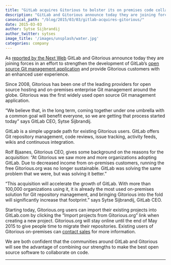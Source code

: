 ```yaml
---
title: "GitLab acquires Gitorious to bolster its on premises code collaboration platform"
description: "GitLab and Gitorious announce today they are joining forces to strengthen the development of GitLab’s open source Git management application."
canonical_path: "/blog/2015/03/03/gitlab-acquires-gitorious/"
date: 2015-03-03
author: Sytse Sijbrandij
author_twitter: sytses
image_title: '/images/unsplash/water.jpg'
categories: company
---
```


As [reported by the Next Web](http://thenextweb.com/insider/2015/03/03/gitlab-acquires-rival-gitorious-will-shut-june-1/) GitLab and Gitorious announce today they are joining forces in an effort to strengthen the development of GitLab’s [open source Git management application](/stages-devops-lifecycle/source-code-management/) and provide Gitorious customers with an enhanced user experience.

Since 2008, Gitorious has been one of the leading providers for open source hosting and on-premises enterprise Git management around the globe. Gitorious was the first widely used open source Git management application.

“We believe that, in the long term, coming together under one umbrella with a common goal will benefit everyone, so we are getting that process started today” says GitLab CEO, Sytse Sijbrandij.

<!-- more -->

GitLab is a simple upgrade path for existing Gitorious users. GitLab offers Git repository management, code reviews, issue tracking, activity feeds, wikis and continuous integration.

Rolf Bjaanes, Gitorious CEO, gives some background on the reasons for the acquisition: “At Gitorious we saw more and more organizations adopting GitLab. Due to decreased income from on-premises customers, running the free Gitorious.org was no longer sustainable. GitLab was solving the same problem that we were, but was solving it better.”

“This acquisition will accelerate the growth of GitLab. With more than 100,000 organizations using it, it is already the most used on-premises solution for Git repository management, and bringing Gitorious into the fold will significantly increase that footprint.” says Sytse Sijbrandij, GitLab CEO.

Starting today, Gitorious.org users can import their existing projects into GitLab.com by clicking the “Import projects from Gitorious.org” link when creating a new project. Gitorious.org will stay online until the end of May 2015 to give people time to migrate their repositories. Existing users of Gitorious on-premises can [contact sales](/sales/) for more information.

We are both confident that the communities around GitLab and Gitorious will see the advantage of combining our strengths to make the best open source software to collaborate on code.

---
